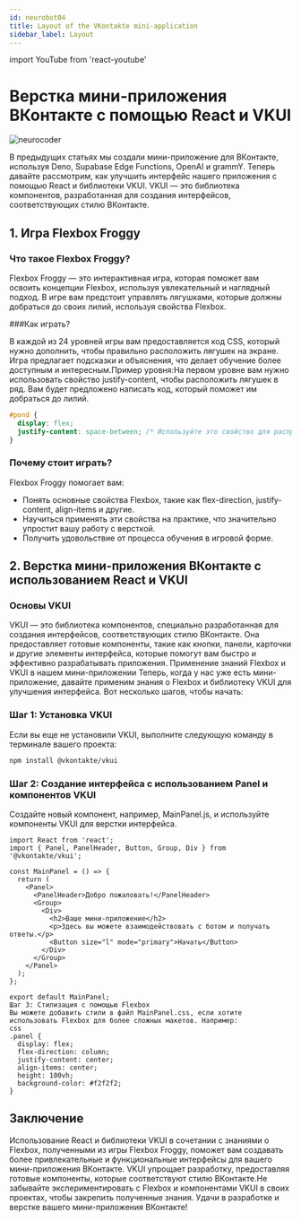 ```yaml
---
id: neurobot04
title: Layout of the VKontakte mini-application
sidebar_label: Layout 
---
```


import YouTube from 'react-youtube'

# Верстка мини-приложения ВКонтакте с помощью React и VKUI

![neurocoder](/img/neurobots/neuro4.png)

В предыдущих статьях мы создали мини-приложение для ВКонтакте, используя Deno, Supabase Edge Functions, OpenAI и grammY. Теперь давайте рассмотрим, как улучшить интерфейс нашего приложения с помощью React и библиотеки VKUI. VKUI — это библиотека компонентов, разработанная для создания интерфейсов, соответствующих стилю ВКонтакте.

<YouTube videoId='6n2L1k7oSFY' />

## 1. Игра Flexbox Froggy

### Что такое Flexbox Froggy?

Flexbox Froggy — это интерактивная игра, которая поможет вам освоить концепции Flexbox, используя увлекательный и наглядный подход. В игре вам предстоит управлять лягушками, которые должны добраться до своих лилий, используя свойства Flexbox.

###Как играть?

В каждой из 24 уровней игры вам предоставляется код CSS, который нужно дополнить, чтобы правильно расположить лягушек на экране. Игра предлагает подсказки и объяснения, что делает обучение более доступным и интересным.Пример уровня:На первом уровне вам нужно использовать свойство justify-content, чтобы расположить лягушек в ряд. Вам будет предложено написать код, который поможет им добраться до лилий.

```css
#pond {
  display: flex;
  justify-content: space-between; /* Используйте это свойство для распределения лягушек */
}
```

### Почему стоит играть?

Flexbox Froggy помогает вам:
-	Понять основные свойства Flexbox, такие как flex-direction, justify-content, align-items и другие.
-	Научиться применять эти свойства на практике, что значительно упростит вашу работу с версткой.
-	Получить удовольствие от процесса обучения в игровой форме.


## 2. Верстка мини-приложения ВКонтакте с использованием React и VKUI

### Основы VKUI

VKUI — это библиотека компонентов, специально разработанная для создания интерфейсов, соответствующих стилю ВКонтакте. Она предоставляет готовые компоненты, такие как кнопки, панели, карточки и другие элементы интерфейса, которые помогут вам быстро и эффективно разрабатывать приложения.
Применение знаний Flexbox и VKUI в нашем мини-приложении
Теперь, когда у нас уже есть мини-приложение, давайте применим знания о Flexbox и библиотеку VKUI для улучшения интерфейса. Вот несколько шагов, чтобы начать:

### Шаг 1: Установка VKUI

Если вы еще не установили VKUI, выполните следующую команду в терминале вашего проекта:

```bash
npm install @vkontakte/vkui
```

### Шаг 2: Создание интерфейса с использованием Panel и компонентов VKUI

Создайте новый компонент, например, MainPanel.js, и используйте компоненты VKUI для верстки интерфейса.

```typesript
import React from 'react';
import { Panel, PanelHeader, Button, Group, Div } from '@vkontakte/vkui';

const MainPanel = () => {
  return (
    <Panel>
      <PanelHeader>Добро пожаловать!</PanelHeader>
      <Group>
        <Div>
          <h2>Ваше мини-приложение</h2>
          <p>Здесь вы можете взаимодействовать с ботом и получать ответы.</p>
          <Button size="l" mode="primary">Начать</Button>
        </Div>
      </Group>
    </Panel>
  );
};

export default MainPanel;
Шаг 3: Стилизация с помощью Flexbox
Вы можете добавить стили в файл MainPanel.css, если хотите использовать Flexbox для более сложных макетов. Например:
css
.panel {
  display: flex;
  flex-direction: column;
  justify-content: center;
  align-items: center;
  height: 100vh;
  background-color: #f2f2f2;
}
```

## Заключение

Использование React и библиотеки VKUI в сочетании с знаниями о Flexbox, полученными из игры Flexbox Froggy, поможет вам создавать более привлекательные и функциональные интерфейсы для вашего мини-приложения ВКонтакте. VKUI упрощает разработку, предоставляя готовые компоненты, которые соответствуют стилю ВКонтакте.Не забывайте экспериментировать с Flexbox и компонентами VKUI в своих проектах, чтобы закрепить полученные знания. Удачи в разработке и верстке вашего мини-приложения ВКонтакте!
